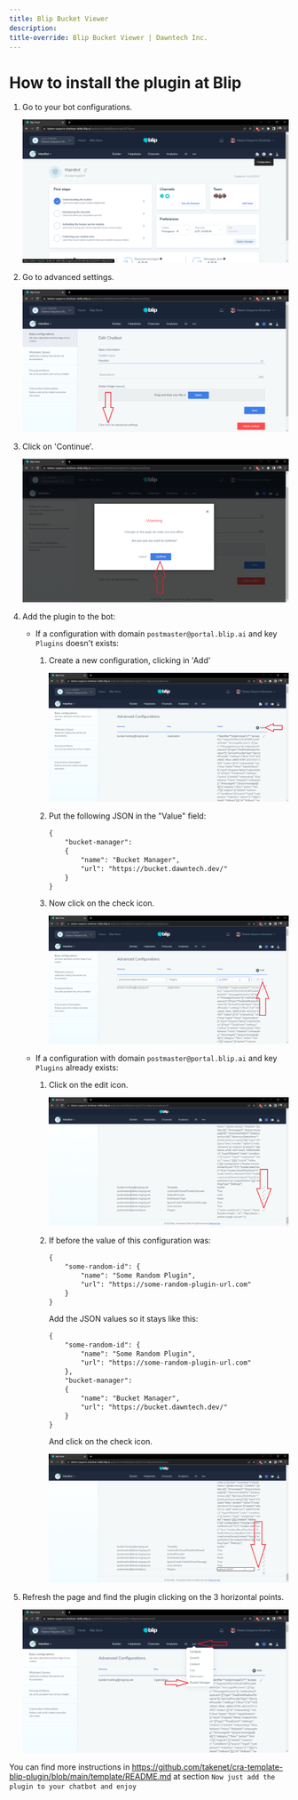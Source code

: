 ```yaml
---
title: Blip Bucket Viewer
description: 
title-override: Blip Bucket Viewer | Dawntech Inc.
---
```

# How to install the plugin at Blip

1. Go to your bot configurations.

    ![image](../images/en/blip-bucket-viewer/home.png)

2. Go to advanced settings.

    ![image](../images/en/blip-bucket-viewer/settings.png)

3. Click on 'Continue'.

    ![image](../images/en/blip-bucket-viewer/continue_advanced_settings.png)

4. Add the plugin to the bot:

    - If a configuration with domain `postmaster@portal.blip.ai` and key `Plugins` doesn't exists:
       
        1. Create a new configuration, clicking in 'Add'
            
            ![image](../images/en/blip-bucket-viewer/add_advanced_settings.png)
        
        2. Put the following JSON in the "Value" field:
            ```
            {
                "bucket-manager": 
                {
                    "name": "Bucket Manager",
                    "url": "https://bucket.dawntech.dev/"
                }
            }
            ``` 

        3. Now click on the check icon.

            ![image](../images/en/blip-bucket-viewer/add_advanced_settings_2.png)
    
    - If a configuration with domain `postmaster@portal.blip.ai` and key `Plugins` already exists: 
      
        1. Click on the edit icon.

            ![image](../images/en/blip-bucket-viewer/edit_advanced_settings.png)

        2. If before the value of this configuration was:
            ```
            {
                "some-random-id": {
                    "name": "Some Random Plugin",
                    "url": "https://some-random-plugin-url.com"
                }
            }
            ``` 

            Add the JSON values so it stays like this:
            ```
            {
                "some-random-id": {
                    "name": "Some Random Plugin",
                    "url": "https://some-random-plugin-url.com"
                },
                "bucket-manager": 
                {
                    "name": "Bucket Manager",
                    "url": "https://bucket.dawntech.dev/"
                }
            }
            ```

            And click on the check icon.

            ![image](../images/en/blip-bucket-viewer/edit_advanced_settings_2.png)

5. Refresh the page and find the plugin clicking on the 3 horizontal points.

    ![image](../images/en/blip-bucket-viewer/3_dots.png)


You can find more instructions in <https://github.com/takenet/cra-template-blip-plugin/blob/main/template/README.md> at section `Now just add the plugin to your chatbot and enjoy`
